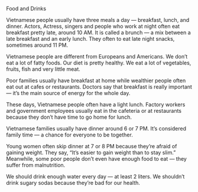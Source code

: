 Food and Drinks

Vietnamese people usually have three meals a day — breakfast, lunch, and dinner.
Actors, Actress, singers and people who work at night often eat breakfast pretty late, around 10 AM. It is called a brunch — a mix between a late breakfast and an early lunch. They often to eat late night snacks, sometimes around 11 PM.

Vietnamese people are different from Europeans and Americans. We don’t eat a lot of fatty foods. Our diet is pretty healthy. We eat a lot of vegetables, fruits, fish and very little meat.

Poor families usually have breakfast at home while wealthier people often eat out at cafes or restaurants.
Doctors say that breakfast is really important — it’s the main source of energy for the whole day.

These days, Vietnamese people often have a light lunch.
Factory workers and government employees usually eat in the cafeteria or at restaurants because they don’t have time to go home for lunch.

Vietnamese families usually have dinner around 6 or 7 PM. It’s considered family time — a chance for everyone to be together.

Young women often skip dinner at 7 or 8 PM because they’re afraid of gaining weight.
They say, “It’s easier to gain weight than to stay slim.”
Meanwhile, some poor people don’t even have enough food to eat — they suffer from malnutrition.

We should drink enough water every day — at least 2 liters.
We shouldn’t drink sugary sodas because they’re bad for our health.
